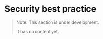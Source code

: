 Security best practice
======================

> Note: This section is under development.
>
> It has no content yet.
